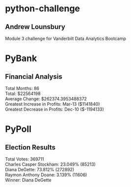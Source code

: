 # python-challenge
## Andrew Lounsbury
Module 3 challenge for Vanderbilt Data Analytics Bootcamp
# PyBank
Financial Analysis
-----------------------------------
Total Months: 86 \
Total: $22564198 \
Average Change: \$262374.3953488372 \
Greatest Increase in Profits: Mar-13 (\$1141840) \
Greatest Decrease in Profits: Dec-10 (\$-1194133)
# PyPoll
Election Results
--------------------------
Total Votes: 369711 \
Charles Casper Stockham: 23.049% (85213) \
Diana DeGette: 73.812% (272892) \
Raymon Anthony Doane: 3.139% (11606) \
Winner: Diana DeGette
